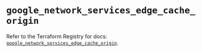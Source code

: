 # `google_network_services_edge_cache_origin`

Refer to the Terraform Registry for docs: [`google_network_services_edge_cache_origin`](https://registry.terraform.io/providers/hashicorp/google-beta/5.39.0/docs/resources/google_network_services_edge_cache_origin).
